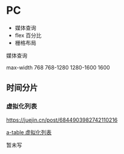 # PC

- 媒体查询
- flex 百分比
- 栅格布局

媒体查询

max-width 768 768-1280 1280-1600 1600

## 时间分片

### 虚拟化列表

https://juejin.cn/post/6844903982742110216

[a-table 虚拟化列表](https://blog.csdn.net/Hyanl/article/details/129304875)

暂未写
